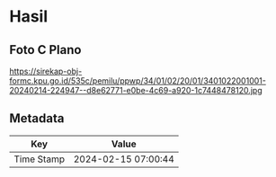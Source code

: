 # Hasil

## Foto C Plano

https://sirekap-obj-formc.kpu.go.id/535c/pemilu/ppwp/34/01/02/20/01/3401022001001-20240214-224947--d8e62771-e0be-4c69-a920-1c7448478120.jpg


## Metadata

| Key        | Value               |
| ---------- | ------------------- |
| Time Stamp | 2024-02-15 07:00:44 |



